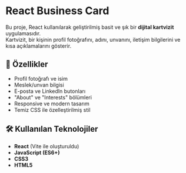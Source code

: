 # React Business Card

Bu proje, React kullanılarak geliştirilmiş basit ve şık bir **dijital kartvizit** uygulamasıdır.  
Kartvizit, bir kişinin profil fotoğrafını, adını, unvanını, iletişim bilgilerini ve kısa açıklamalarını gösterir.

## 🎯 Özellikler
- Profil fotoğrafı ve isim
- Meslek/unvan bilgisi
- E-posta ve LinkedIn butonları
- "About" ve "Interests" bölümleri
- Responsive ve modern tasarım
- Temiz CSS ile özelleştirilmiş stil

## 🛠️ Kullanılan Teknolojiler
- **React** (Vite ile oluşturuldu)
- **JavaScript (ES6+)**
- **CSS3**
- **HTML5**
